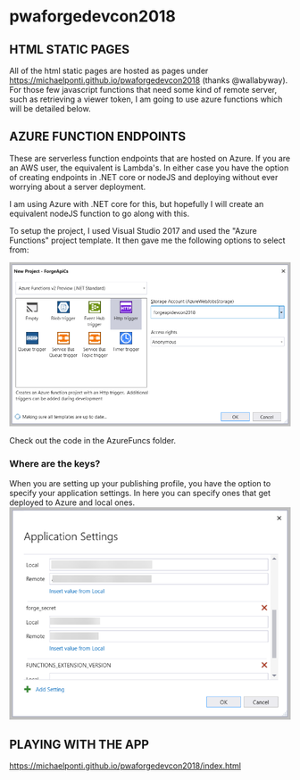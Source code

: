 # pwaforgedevcon2018

## HTML STATIC PAGES
All of the html static pages are hosted as pages under https://michaelponti.github.io/pwaforgedevcon2018 (thanks @wallabyway). For those few javascript functions that need some kind of remote server, such as retrieving a viewer token, I am going to use azure functions which will be detailed below.

## AZURE FUNCTION ENDPOINTS
These are serverless function endpoints that are hosted on Azure. If you are an AWS user, the equivalent is Lambda's. In either case you have the option of creating endpoints in .NET core or nodeJS and deploying without ever worrying about a server deployment.

I am using Azure with .NET core for this, but hopefully I will create an equivalent nodeJS function to go along with this.

To setup the project, I used Visual Studio 2017 and used the "Azure Functions" project template. It then gave me the following options to select from:

![project setup](images/azurefuncprojsetup.png)

Check out the code in the AzureFuncs folder.

### Where are the keys?
When you are setting up your publishing profile, you have the option to specify your application settings. In here you can specify ones that get deployed to Azure and local ones.
![application settings](images/azuredeploysettings.png)

## PLAYING WITH THE APP
<https://michaelponti.github.io/pwaforgedevcon2018/index.html>
